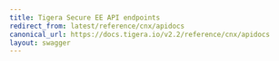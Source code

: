 ```yaml
---
title: Tigera Secure EE API endpoints
redirect_from: latest/reference/cnx/apidocs
canonical_url: https://docs.tigera.io/v2.2/reference/cnx/apidocs
layout: swagger
---
```


<div class="swagger-section"><div id="swagger-target" class="swagger-ui-wrap"></div><script>$(function() { loadSwaggerUi("/calico-swagger.json", "swagger-target"); });</script></div>
